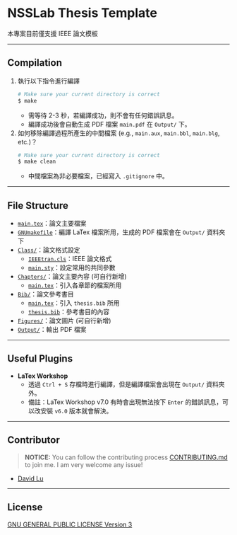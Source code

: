 # NSSLab Thesis Template

本專案目前僅支援 IEEE 論文模板

---
## Compilation

1. 執行以下指令進行編譯
    ```bash
    # Make sure your current directory is correct
    $ make
    ```
    * 需等待 2-3 秒，若編譯成功，則不會有任何錯誤訊息。
    * 編譯成功後會自動生成 PDF 檔案 `main.pdf` 在 `Output/` 下。
2. 如何移除編譯過程所產生的中間檔案 (e.g., `main.aux`, `main.bbl`, `main.blg`, etc.)？
    ```bash
    # Make sure your current directory is correct
    $ make clean
    ```
    * 中間檔案為非必要檔案，已經寫入 `.gitignore` 中。

---
## File Structure

* [`main.tex`](main.tex)：論文主要檔案
* [`GNUmakefile`](GNUmakefile)：編譯 LaTex 檔案所用，生成的 PDF 檔案會在 `Output/` 資料夾下
* [`Class/`](Class/)：論文格式設定
    * [`IEEEtran.cls`](Class/IEEEtran.cls)：IEEE 論文格式
    * [`main.sty`](Class/main.sty)：設定常用的共同參數
* [`Chapters/`](Chapters/)：論文主要內容 (可自行新增)
    * [`main.tex`](Chapters/main.tex)：引入各章節的檔案所用
* [`Bib/`](Bib/)：論文參考書目
    * [`main.tex`](Bib/main.tex)：引入 `thesis.bib` 所用
    * [`thesis.bib`](Bib/thesis.bib)：參考書目的內容
* [`Figures/`](Figures/)：論文圖片 (可自行新增)
* [`Output/`](Output/)：輸出 PDF 檔案

---
## Useful Plugins

* **LaTex Workshop**
    * 透過 `Ctrl + S` 存檔時進行編譯，但是編譯檔案會出現在 `Output/` 資料夾外。
    * 備註：LaTex Workshop v7.0 有時會出現無法按下 `Enter` 的錯誤訊息，可以改安裝 `v6.0` 版本就會解決。

---
## Contributor

> **NOTICE:** You can follow the contributing process [CONTRIBUTING.md](CONTRIBUTING.md) to join me. I am very welcome any issue!

* [David Lu](https://github.com/yungshenglu)

---
## License

[GNU GENERAL PUBLIC LICENSE Version 3](LICENSE)